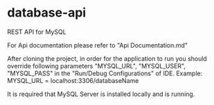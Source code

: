 # database-api
REST API for MySQL

For Api documentation please refer to "Api Documentation.md"

After cloning the project, in order for the application to run you should override following parameters 
"MYSQL_URL", "MYSQL_USER", "MYSQL_PASS" in the "Run/Debug Configurations" of IDE.
Example: MYSQL_URL = localhost:3306/databaseName

It is required that MySQL Server is installed locally and is running.    
